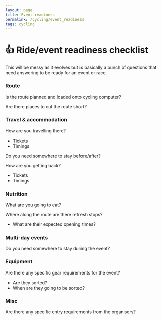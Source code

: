 ```yaml
---
layout: page
title: Event readiness
permalink: /cycling/event_readiness
tags: cycling
---
```


# 👍 Ride/event readiness checklist

This will be messy as it evolves but is basically a bunch of questions that need answering to be ready for an event or race.

### Route
Is the route planned and loaded onto cycling computer?

Are there places to cut the route short?

### Travel & accommodation
How are you travelling there?
* Tickets
* Timings

Do you need somewhere to stay before/after?

How are you getting back?
* Tickets
* Timings

### Nutrition
What are you going to eat?

Where along the route are there refresh stops?
* What are their expected opening times?

### Multi-day events
Do you need somewhere to stay during the event?

### Equipment
Are there any specific gear requirements for the event?
* Are they sorted?
* When are they going to be sorted?

### Misc
Are there any specific entry requirements from the organisers?
